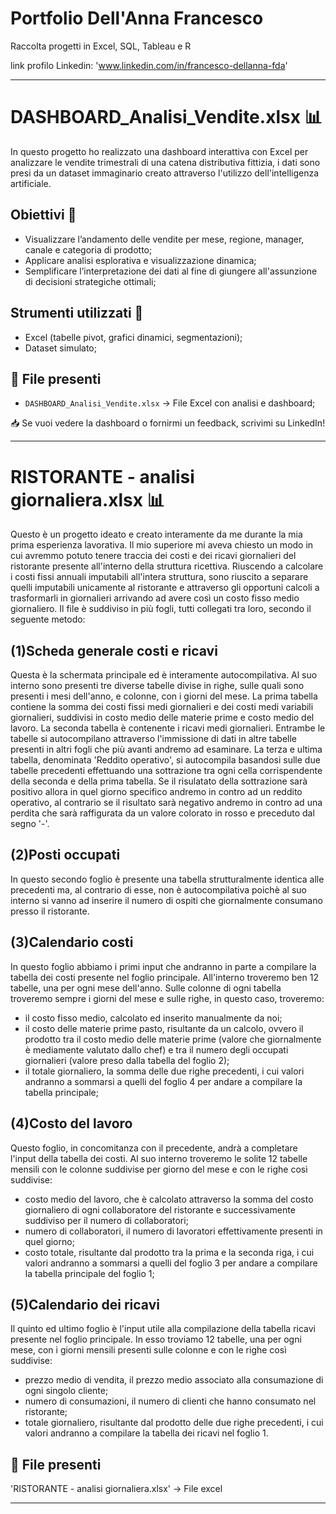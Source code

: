 # Portfolio Dell'Anna Francesco
Raccolta progetti in Excel, SQL, Tableau e R

link profilo Linkedin: 'www.linkedin.com/in/francesco-dellanna-fda'

---
# DASHBOARD_Analisi_Vendite.xlsx 📊
In questo progetto ho realizzato una dashboard interattiva con Excel per analizzare le vendite trimestrali di una catena distributiva fittizia, i dati sono presi da un dataset immaginario creato attraverso l'utilizzo dell'intelligenza artificiale.
## Obiettivi 🎯
- Visualizzare l’andamento delle vendite per mese, regione, manager, canale e categoria di prodotto;
- Applicare analisi esplorativa e visualizzazione dinamica;
- Semplificare l’interpretazione dei dati al fine di giungere all'assunzione di decisioni strategiche ottimali;
## Strumenti utilizzati 🔧
- Excel (tabelle pivot, grafici dinamici, segmentazioni);
- Dataset simulato;
## 📁 File presenti
- `DASHBOARD_Analisi_Vendite.xlsx` → File Excel con analisi e dashboard;

📥 Se vuoi vedere la dashboard o fornirmi un feedback, scrivimi su LinkedIn!

---

# RISTORANTE - analisi giornaliera.xlsx 📊
Questo è un progetto ideato e creato interamente da me durante la mia prima esperienza lavorativa. Il mio superiore mi aveva chiesto un modo in cui avremmo potuto tenere traccia dei costi e dei ricavi giornalieri del ristorante presente all'interno della struttura ricettiva. Riuscendo a calcolare i costi fissi annuali imputabili all'intera struttura, sono riuscito a separare quelli imputabili unicamente al ristorante e attraverso gli opportuni calcoli a trasformarli in giornalieri arrivando ad avere così un costo fisso medio giornaliero. Il file è suddiviso in più fogli, tutti collegati tra loro, secondo il seguente metodo:
## (1)Scheda generale costi e ricavi
Questa è la schermata principale ed è interamente autocompilativa. Al suo interno sono presenti tre diverse tabelle divise in righe, sulle quali sono presenti i mesi dell'anno, e colonne, con i giorni del mese. La prima tabella contiene la somma dei costi fissi medi giornalieri e dei costi medi variabili giornalieri, suddivisi in costo medio delle materie prime e costo medio del lavoro. La seconda tabella è contenente i ricavi medi giornalieri. Entrambe le tabelle si autocompilano attraverso l'immissione di dati in altre tabelle presenti in altri fogli che più avanti andremo ad esaminare. La terza e ultima tabella, denominata 'Reddito operativo', si autocompila basandosi sulle due tabelle precedenti effettuando una sottrazione tra ogni cella corrispendente della seconda e della prima tabella. Se il risulatato della sottrazione sarà positivo allora in quel giorno specifico andremo in contro ad un reddito operativo, al contrario se il risultato sarà negativo andremo in contro ad una perdita che sarà raffigurata da un valore colorato in rosso e preceduto dal segno '-'.
## (2)Posti occupati
In questo secondo foglio è presente una tabella strutturalmente identica alle precedenti ma, al contrario di esse, non è autocompilativa poichè al suo interno si vanno ad inserire il numero di ospiti che giornalmente consumano presso il ristorante.
## (3)Calendario costi
In questo foglio abbiamo i primi input che andranno in parte a compilare la tabella dei costi presente nel foglio principale. All'interno troveremo ben 12 tabelle, una per ogni mese dell'anno. Sulle colonne di ogni tabella troveremo sempre i giorni del mese e sulle righe, in questo caso, troveremo:
- il costo fisso medio, calcolato ed inserito manualmente da noi;
- il costo delle materie prime pasto, risultante da un calcolo, ovvero il prodotto tra il costo medio delle materie prime (valore che giornalmente è mediamente valutato dallo chef) e tra il numero degli occupati giornalieri (valore preso dalla tabella del foglio 2);
- il totale giornaliero, la somma delle due righe precedenti, i cui valori andranno a sommarsi a quelli del foglio 4 per andare a compilare la tabella principale;
## (4)Costo del lavoro
Questo foglio, in concomitanza con il precedente, andrà a completare l'input della tabella dei costi. Al suo interno troveremo le solite 12 tabelle mensili con le colonne suddivise per giorno del mese e con le righe così suddivise: 
- costo medio del lavoro, che è calcolato attraverso la somma del costo giornaliero di ogni collaboratore del ristorante e successivamente suddiviso per il numero di collaboratori;
- numero di collaboratori, il numero di lavoratori effettivamente presenti in quel giorno;
- costo totale, risultante dal prodotto tra la prima e la seconda riga, i cui valori andranno a sommarsi a quelli del foglio 3 per andare a compilare la tabella principale del foglio 1;
## (5)Calendario dei ricavi
Il quinto ed ultimo foglio è l'input utile alla compilazione della tabella ricavi presente nel foglio principale. In esso troviamo 12 tabelle, una per ogni mese, con i giorni mensili presenti sulle colonne e con le righe così suddivise:
- prezzo medio di vendita, il prezzo medio associato alla consumazione di ogni singolo cliente;
- numero di consumazioni, il numero di clienti che hanno consumato nel ristorante;
- totale giornaliero, risultante dal prodotto delle due righe precedenti, i cui valori andranno a compilare la tabella dei ricavi nel foglio 1.
## 📁 File presenti
'RISTORANTE - analisi giornaliera.xlsx' → File excel

---


